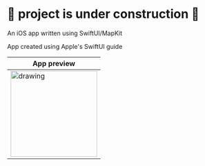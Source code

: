 # 🚧 project is under construction 🚧
An iOS app written using SwiftUI/MapKit

App created using Apple's SwiftUI guide 





| App preview  |
| ------------- |
| <img src="https://user-images.githubusercontent.com/44157132/192048971-ff63f0e6-d288-4ab4-bd4d-d9a02e0bf063.gif" alt="drawing" width="200"/>  |
